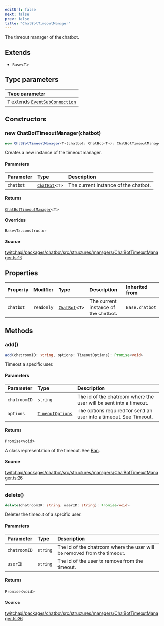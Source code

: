 ```yaml
---
editUrl: false
next: false
prev: false
title: "ChatBotTimeoutManager"
---
```


The timeout manager of the chatbot.

## Extends

- `Base`\<`T`\>

## Type parameters

| Type parameter |
| :------ |
| `T` extends [`EventSubConnection`](/api/chatbot/enumerations/eventsubconnection/) |

## Constructors

### new ChatBotTimeoutManager(chatbot)

```ts
new ChatBotTimeoutManager<T>(chatbot: ChatBot<T>): ChatBotTimeoutManager<T>
```

Creates a new instance of the timeout manager.

#### Parameters

| Parameter | Type | Description |
| :------ | :------ | :------ |
| `chatbot` | [`ChatBot`](/api/chatbot/classes/chatbot/)\<`T`\> | The current instance of the chatbot. |

#### Returns

[`ChatBotTimeoutManager`](/api/chatbot/classes/chatbottimeoutmanager/)\<`T`\>

#### Overrides

`Base<T>.constructor`

#### Source

[twitchapi/packages/chatbot/src/structures/managers/ChatBotTimeoutManager.ts:16](https://github.com/pablornc/twitchapi//blob/8695acad106a836c1f0fc4c57a113f17adce41f0/packages/chatbot/src/structures/managers/ChatBotTimeoutManager.ts#L16)

## Properties

| Property | Modifier | Type | Description | Inherited from |
| :------ | :------ | :------ | :------ | :------ |
| `chatbot` | `readonly` | [`ChatBot`](/api/chatbot/classes/chatbot/)\<`T`\> | The current instance of the chatbot. | `Base.chatbot` |

## Methods

### add()

```ts
add(chatroomID: string, options: TimeoutOptions): Promise<void>
```

Timeout a specific user.

#### Parameters

| Parameter | Type | Description |
| :------ | :------ | :------ |
| `chatroomID` | `string` | The id of the chatroom where the user will be sent into a timeout. |
| `options` | [`TimeoutOptions`](/api/chatbot/interfaces/timeoutoptions/) | The options required for send an user into a timeout. See Timeout. |

#### Returns

`Promise`\<`void`\>

A class representation of the timeout. See [Ban](/api/chatbot/api/chatbot/classes/ban/).

#### Source

[twitchapi/packages/chatbot/src/structures/managers/ChatBotTimeoutManager.ts:26](https://github.com/pablornc/twitchapi//blob/8695acad106a836c1f0fc4c57a113f17adce41f0/packages/chatbot/src/structures/managers/ChatBotTimeoutManager.ts#L26)

***

### delete()

```ts
delete(chatroomID: string, userID: string): Promise<void>
```

Deletes the timeout of a specific user.

#### Parameters

| Parameter | Type | Description |
| :------ | :------ | :------ |
| `chatroomID` | `string` | The id of the chatroom where the user will be removed from the timeout. |
| `userID` | `string` | The id of the user to remove from the timeout. |

#### Returns

`Promise`\<`void`\>

#### Source

[twitchapi/packages/chatbot/src/structures/managers/ChatBotTimeoutManager.ts:36](https://github.com/pablornc/twitchapi//blob/8695acad106a836c1f0fc4c57a113f17adce41f0/packages/chatbot/src/structures/managers/ChatBotTimeoutManager.ts#L36)
